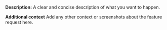 **Description:**
A clear and concise description of what you want to happen.

**Additional context**
Add any other context or screenshots about the feature request here.
